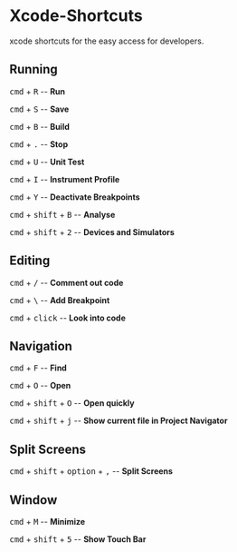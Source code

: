 # Xcode-Shortcuts
xcode shortcuts for the easy access for developers.

## Running
<kbd>cmd</kbd> + <kbd>R</kbd> -- <b>Run</b>

<kbd>cmd</kbd> + <kbd>S</kbd> -- <b>Save</b>

<kbd>cmd</kbd> + <kbd>B</kbd> -- <b>Build</b>

<kbd>cmd</kbd> + <kbd>.</kbd> -- <b>Stop</b>

<kbd>cmd</kbd> + <kbd>U</kbd> -- <b>Unit Test</b>

<kbd>cmd</kbd> + <kbd>I</kbd> -- <b>Instrument Profile</b>

<kbd>cmd</kbd> + <kbd>Y</kbd> -- <b>Deactivate Breakpoints</b>

<kbd>cmd</kbd> + <kbd>shift</kbd> + <kbd>B</kbd> -- <b>Analyse</b>

<kbd>cmd</kbd> + <kbd>shift</kbd> + <kbd>2</kbd> -- <b>Devices and Simulators</b>

## Editing
<kbd>cmd</kbd> + <kbd>/</kbd> -- <b>Comment out code</b>

<kbd>cmd</kbd> + <kbd>\\</kbd> -- <b>Add Breakpoint</b>

<kbd>cmd</kbd> + <kbd>click</kbd> -- <b>Look into code</b>

## Navigation
<kbd>cmd</kbd> + <kbd>F</kbd> -- <b>Find</b>

<kbd>cmd</kbd> + <kbd>O</kbd> -- <b>Open</b>

<kbd>cmd</kbd> + <kbd>shift</kbd> + <kbd>O</kbd> -- <b>Open quickly</b>

<kbd>cmd</kbd> + <kbd>shift</kbd> + <kbd>j</kbd> -- <b>Show current file in Project Navigator</b>

## Split Screens
<kbd>cmd</kbd> + <kbd>shift</kbd> + <kbd>option</kbd> + <kbd>,</kbd> -- <b>Split Screens</b>

## Window
<kbd>cmd</kbd> + <kbd>M</kbd> -- <b>Minimize</b>

<kbd>cmd</kbd> + <kbd>shift</kbd> + <kbd>5</kbd> -- <b>Show Touch Bar</b>
